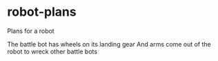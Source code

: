 # robot-plans
Plans for a robot

The battle bot has wheels on its landing gear
And arms come out of the robot to wreck other battle bots
